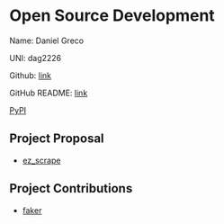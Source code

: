 # Open Source Development

Name: Daniel Greco

UNI: dag2226

Github: [link](https://github.com/dag2226)

GitHub README: [link](https://github.com/dag2226/dag2226/blob/main/README.md)

[PyPI](https://pypi.org/user/dag2226/)

## Project Proposal

- [ez_scrape](../projects/python/ez_scrape.md)

## Project Contributions

- [faker](../projects/python/faker.md)
